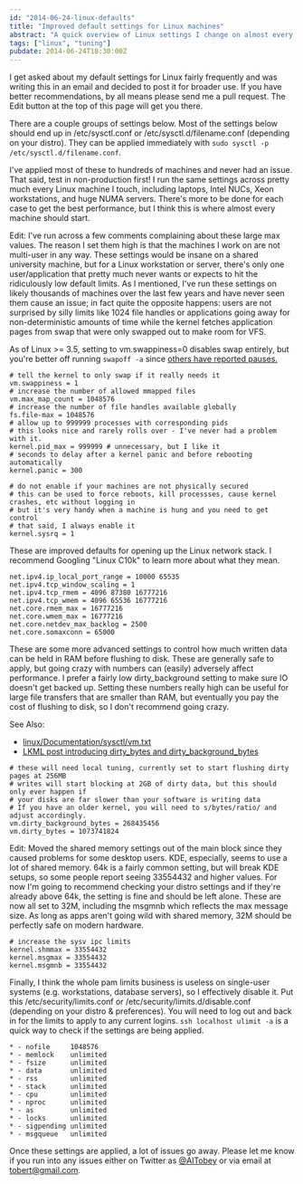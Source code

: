 ```yaml
---
id: "2014-06-24-linux-defaults"
title: "Improved default settings for Linux machines"
abstract: "A quick overview of Linux settings I change on almost every machine I manage."
tags: ["linux", "tuning"]
pubdate: 2014-06-24T18:30:00Z
---
```


I get asked about my default settings for Linux fairly frequently and was writing this in an email
and decided to post it for broader use. If you have better recommendations, by all means please
send me a pull request. The Edit button at the top of this page will get you there.

There are a couple groups of settings below. Most of the settings below should end up in /etc/sysctl.conf or
/etc/sysctl.d/filename.conf (depending on your distro). They can be applied immediately with `sudo
sysctl -p /etc/sysctl.d/filename.conf`.

I've applied most of these to hundreds of machines and never had an issue. That said, test in non-production first! I run the
same settings across pretty much every Linux machine I touch, including laptops, Intel NUCs, Xeon workstations, and huge
NUMA servers. There's more to be done for each case to get the best performance, but I think this is where almost every
machine should start.

Edit: I've run across a few comments complaining about these large max values. The reason I set them
high is that the machines I work on are not multi-user in any way. These settings would be insane on
a shared university machine, but for a Linux workstation or server, there's only one
user/application that pretty much never wants or expects to hit the ridiculously low default limits.
As I mentioned, I've run these
settings on likely thousands of machines over the last few years and have never seen them cause
an issue; in fact quite the opposite happens: users are not surprised by silly limits like 1024
file handles or applications going away for non-deterministic amounts of time while the kernel
fetches application pages from swap that were only swapped out to make room for VFS.

As of Linux >= 3.5, setting to vm.swappiness=0 disables swap entirely, but you're better off running
`swapoff -a` since
<a href="http://www.mysqlperformanceblog.com/2014/04/28/oom-relation-vm-swappiness0-new-kernel/">others have reported pauses.</a>

```
# tell the kernel to only swap if it really needs it
vm.swappiness = 1
# increase the number of allowed mmapped files
vm.max_map_count = 1048576
# increase the number of file handles available globally
fs.file-max = 1048576
# allow up to 999999 processes with corresponding pids
# this looks nice and rarely rolls over - I've never had a problem with it.
kernel.pid_max = 999999 # unnecessary, but I like it
# seconds to delay after a kernel panic and before rebooting automatically
kernel.panic = 300

# do not enable if your machines are not physically secured
# this can be used to force reboots, kill processses, cause kernel crashes, etc without logging in
# but it's very handy when a machine is hung and you need to get control
# that said, I always enable it
kernel.sysrq = 1
```

These are improved defaults for opening up the Linux network stack. I recommend Googling "Linux C10k" to learn more about what they mean.

```
net.ipv4.ip_local_port_range = 10000 65535
net.ipv4.tcp_window_scaling = 1
net.ipv4.tcp_rmem = 4096 87380 16777216
net.ipv4.tcp_wmem = 4096 65536 16777216
net.core.rmem_max = 16777216
net.core.wmem_max = 16777216
net.core.netdev_max_backlog = 2500
net.core.somaxconn = 65000
```

These are some more advanced settings to control how much written data can be held in RAM before flushing to disk. These are generally safe to apply, but going crazy with numbers can (easily) adversely affect performance. I prefer a fairly low dirty_background setting to make sure IO
doesn't get backed up. Setting these numbers really high can be useful for large file transfers that are smaller than RAM, but eventually
you pay the cost of flushing to disk, so I don't recommend going crazy.

See Also:

<ul>
    <li><a href="https://github.com/torvalds/linux/blob/master/Documentation/sysctl/vm.txt">linux/Documentation/sysctl/vm.txt</a></li>
    <li><a href="https://lkml.org/lkml/2008/11/23/160">LKML post introducing dirty_bytes and dirty_background_bytes</a></li>
</ul>

```
# these will need local tuning, currently set to start flushing dirty pages at 256MB
# writes will start blocking at 2GB of dirty data, but this should only ever happen if
# your disks are far slower than your software is writing data
# If you have an older kernel, you will need to s/bytes/ratio/ and adjust accordingly.
vm.dirty_background_bytes = 268435456
vm.dirty_bytes = 1073741824
```

Edit: Moved the shared memory settings out of the main block since they caused problems for some desktop users. KDE,
especially, seems to use a lot of shared memory. 64k is a fairly common setting, but will break KDE setups, so some
people report seeing 33554432 and higher values. For now I'm going to recommend checking your distro settings and if
they're already above 64k, the setting is fine and should be left alone. These are now all set to 32M, including the
msgmnb which reflects the max message size. As long as apps aren't going wild with shared memory, 32M should be
perfectly safe on modern hardware.

```
# increase the sysv ipc limits
kernel.shmmax = 33554432
kernel.msgmax = 33554432
kernel.msgmnb = 33554432
```

Finally, I think the whole pam limits business is useless on single-user systems (e.g. workstations, database servers), so I effectively disable it.
Put this /etc/security/limits.conf or /etc/security/limits.d/disable.conf (depending on your distro & preferences). You will need to log out and back in for the limits to apply to any current logins. `ssh localhost ulimit -a` is a quick way to check if the settings are being applied.

```
* - nofile     1048576
* - memlock    unlimited
* - fsize      unlimited
* - data       unlimited
* - rss        unlimited
* - stack      unlimited
* - cpu        unlimited
* - nproc      unlimited
* - as         unlimited
* - locks      unlimited
* - sigpending unlimited
* - msgqueue   unlimited
```

Once these settings are applied, a lot of issues go away. Please let me know if you run into any issues
either on Twitter as <a href="https://twitter.com/AlTobey">@AlTobey</a> or via email at
<a href="mailto:tobert@gmail.com">tobert@gmail.com</a>.

